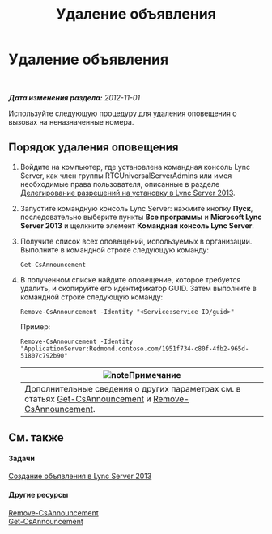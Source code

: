﻿---
title: Удаление объявления
TOCTitle: Удаление объявления
ms:assetid: 26ea7149-4470-4c22-9bab-8a4065aca44e
ms:mtpsurl: https://technet.microsoft.com/ru-ru/library/JJ687998(v=OCS.15)
ms:contentKeyID: 49887910
ms.date: 05/19/2016
mtps_version: v=OCS.15
ms.translationtype: HT
---

# Удаление объявления

 

_**Дата изменения раздела:** 2012-11-01_

Используйте следующую процедуру для удаления оповещения о вызовах на неназначенные номера.

## Порядок удаления оповещения

1.  Войдите на компьютер, где установлена командная консоль Lync Server, как член группы RTCUniversalServerAdmins или имея необходимые права пользователя, описанные в разделе [Делегирование разрешений на установку в Lync Server 2013](lync-server-2013-delegate-setup-permissions.md).

2.  Запустите командную консоль Lync Server: нажмите кнопку **Пуск**, последовательно выберите пункты **Все программы** и **Microsoft Lync Server 2013** и щелкните элемент **Командная консоль Lync Server**.

3.  Получите список всех оповещений, используемых в организации. Выполните в командной строке следующую команду:
    
        Get-CsAnnouncement

4.  В полученном списке найдите оповещение, которое требуется удалить, и скопируйте его идентификатор GUID. Затем выполните в командной строке следующую команду:
    
        Remove-CsAnnouncement -Identity "<Service:service ID/guid>" 
    
    Пример:
    
        Remove-CsAnnouncement -Identity "ApplicationServer:Redmond.contoso.com/1951f734-c80f-4fb2-965d-51807c792b90"
    
    <table>
    <thead>
    <tr class="header">
    <th><img src="images/Gg398412.note(OCS.15).gif" title="note" alt="note" />Примечание</th>
    </tr>
    </thead>
    <tbody>
    <tr class="odd">
    <td>Дополнительные сведения о других параметрах см. в статьях <a href="https://docs.microsoft.com/en-us/powershell/module/skype/Get-CsAnnouncement">Get-CsAnnouncement</a> и <a href="https://docs.microsoft.com/en-us/powershell/module/skype/Remove-CsAnnouncement">Remove-CsAnnouncement</a>.</td>
    </tr>
    </tbody>
    </table>


## См. также

#### Задачи

[Создание объявления в Lync Server 2013](lync-server-2013-create-an-announcement.md)  

#### Другие ресурсы

[Remove-CsAnnouncement](https://docs.microsoft.com/en-us/powershell/module/skype/Remove-CsAnnouncement)  
[Get-CsAnnouncement](https://docs.microsoft.com/en-us/powershell/module/skype/Get-CsAnnouncement)


